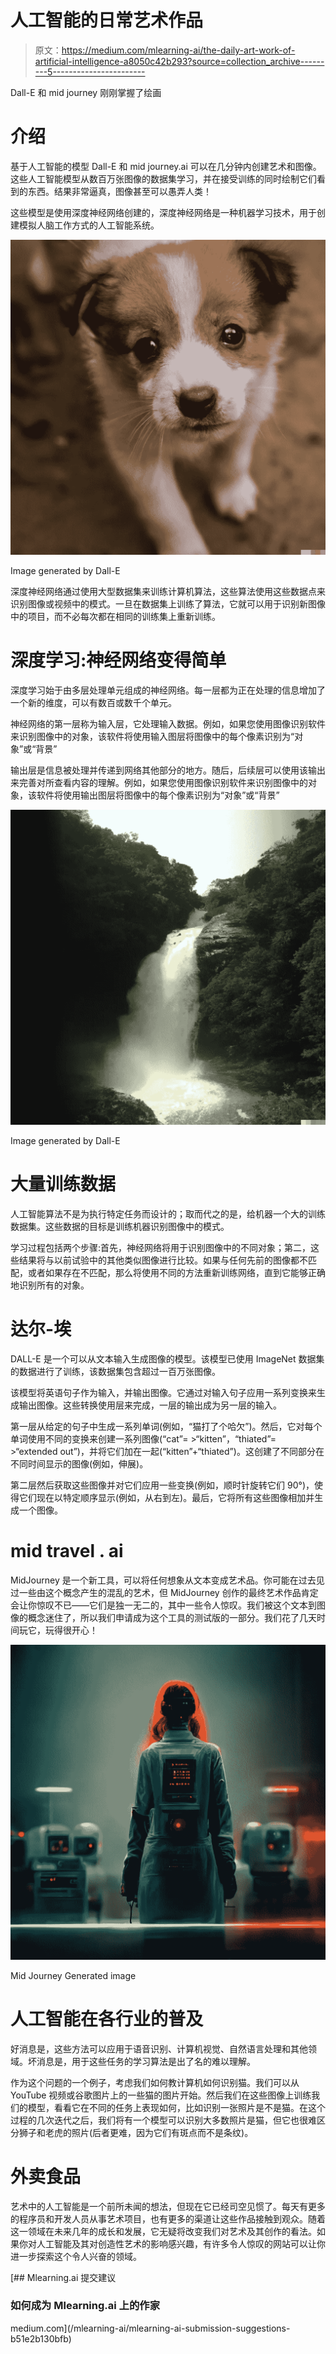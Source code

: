 # 人工智能的日常艺术作品

> 原文：<https://medium.com/mlearning-ai/the-daily-art-work-of-artificial-intelligence-a8050c42b293?source=collection_archive---------5----------------------->

Dall-E 和 mid journey 刚刚掌握了绘画

# 介绍

基于人工智能的模型 Dall-E 和 mid journey.ai 可以在几分钟内创建艺术和图像。这些人工智能模型从数百万张图像的数据集学习，并在接受训练的同时绘制它们看到的东西。结果非常逼真，图像甚至可以愚弄人类！

这些模型是使用深度神经网络创建的，深度神经网络是一种机器学习技术，用于创建模拟人脑工作方式的人工智能系统。

![](img/55be12f4f5af10cb1aefc8bd56bdb802.png)

Image generated by Dall-E

深度神经网络通过使用大型数据集来训练计算机算法，这些算法使用这些数据点来识别图像或视频中的模式。一旦在数据集上训练了算法，它就可以用于识别新图像中的项目，而不必每次都在相同的训练集上重新训练。

# 深度学习:神经网络变得简单

深度学习始于由多层处理单元组成的神经网络。每一层都为正在处理的信息增加了一个新的维度，可以有数百或数千个单元。

神经网络的第一层称为输入层，它处理输入数据。例如，如果您使用图像识别软件来识别图像中的对象，该软件将使用输入图层将图像中的每个像素识别为“对象”或“背景”

输出层是信息被处理并传递到网络其他部分的地方。随后，后续层可以使用该输出来完善对所查看内容的理解。例如，如果您使用图像识别软件来识别图像中的对象，该软件将使用输出图层将图像中的每个像素识别为“对象”或“背景”

![](img/b237d730621736178e5f28ef5a39b2d0.png)

Image generated by Dall-E

# 大量训练数据

人工智能算法不是为执行特定任务而设计的；取而代之的是，给机器一个大的训练数据集。这些数据的目标是训练机器识别图像中的模式。

学习过程包括两个步骤:首先，神经网络将用于识别图像中的不同对象；第二，这些结果将与以前试验中的其他类似图像进行比较。如果与任何先前的图像都不匹配，或者如果存在不匹配，那么将使用不同的方法重新训练网络，直到它能够正确地识别所有的对象。

# 达尔-埃

DALL-E 是一个可以从文本输入生成图像的模型。该模型已使用 ImageNet 数据集的数据进行了训练，该数据集包含超过一百万张图像。

该模型将英语句子作为输入，并输出图像。它通过对输入句子应用一系列变换来生成输出图像。这些转换使用层来完成，一层的输出成为另一层的输入。

第一层从给定的句子中生成一系列单词(例如，“猫打了个哈欠”)。然后，它对每个单词使用不同的变换来创建一系列图像(“cat”= >“kitten”，“thiated”= >“extended out”)，并将它们加在一起(“kitten”+“thiated”)。这创建了不同部分在不同时间显示的图像(例如，伸展)。

第二层然后获取这些图像并对它们应用一些变换(例如，顺时针旋转它们 90°)，使得它们现在以特定顺序显示(例如，从右到左)。最后，它将所有这些图像相加并生成一个图像。

# mid travel . ai

MidJourney 是一个新工具，可以将任何想象从文本变成艺术品。你可能在过去见过一些由这个概念产生的混乱的艺术，但 MidJourney 创作的最终艺术作品肯定会让你惊叹不已——它们是独一无二的，其中一些令人惊叹。我们被这个文本到图像的概念迷住了，所以我们申请成为这个工具的测试版的一部分。我们花了几天时间玩它，玩得很开心！

![](img/86191714cb00d2e453acf88e3a1cdf26.png)

Mid Journey Generated image

# 人工智能在各行业的普及

好消息是，这些方法可以应用于语音识别、计算机视觉、自然语言处理和其他领域。坏消息是，用于这些任务的学习算法是出了名的难以理解。

作为这个问题的一个例子，考虑我们如何教计算机如何识别猫。我们可以从 YouTube 视频或谷歌图片上的一些猫的图片开始。然后我们在这些图像上训练我们的模型，看看它在不同的任务上表现如何，比如识别一张照片是不是猫。在这个过程的几次迭代之后，我们将有一个模型可以识别大多数照片是猫，但它也很难区分狮子和老虎的照片(后者更难，因为它们有斑点而不是条纹)。

# 外卖食品

艺术中的人工智能是一个前所未闻的想法，但现在它已经司空见惯了。每天有更多的程序员和开发人员从事艺术项目，也有更多的渠道让这些作品接触到观众。随着这一领域在未来几年的成长和发展，它无疑将改变我们对艺术及其创作的看法。如果你对人工智能及其对创造性艺术的影响感兴趣，有许多令人惊叹的网站可以让你进一步探索这个令人兴奋的领域。

[](/mlearning-ai/mlearning-ai-submission-suggestions-b51e2b130bfb) [## Mlearning.ai 提交建议

### 如何成为 Mlearning.ai 上的作家

medium.com](/mlearning-ai/mlearning-ai-submission-suggestions-b51e2b130bfb)